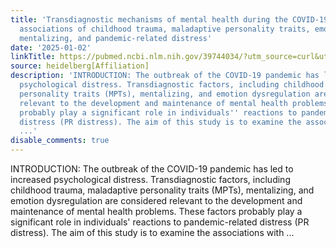 ```yaml
---
title: 'Transdiagnostic mechanisms of mental health during the COVID-19 pandemic:
  associations of childhood trauma, maladaptive personality traits, emotion regulation,
  mentalizing, and pandemic-related distress'
date: '2025-01-02'
linkTitle: https://pubmed.ncbi.nlm.nih.gov/39744034/?utm_source=curl&utm_medium=rss&utm_campaign=pubmed-2&utm_content=1FakS-2QOkCT8HsMOQP1bCRQ4YzyumYOmxmF0moLsQ3dFB1E9V&fc=20220326224207&ff=20250102170931&v=2.18.0.post9+e462414
source: heidelberg[Affiliation]
description: 'INTRODUCTION: The outbreak of the COVID-19 pandemic has led to increased
  psychological distress. Transdiagnostic factors, including childhood trauma, maladaptive
  personality traits (MPTs), mentalizing, and emotion dysregulation are considered
  relevant to the development and maintenance of mental health problems. These factors
  probably play a significant role in individuals'' reactions to pandemic-related
  distress (PR distress). The aim of this study is to examine the associations with
  ...'
disable_comments: true
---
```

INTRODUCTION: The outbreak of the COVID-19 pandemic has led to increased psychological distress. Transdiagnostic factors, including childhood trauma, maladaptive personality traits (MPTs), mentalizing, and emotion dysregulation are considered relevant to the development and maintenance of mental health problems. These factors probably play a significant role in individuals' reactions to pandemic-related distress (PR distress). The aim of this study is to examine the associations with ...